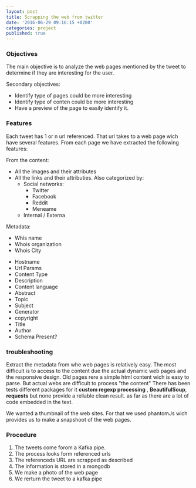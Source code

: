 ```yaml
---
layout: post
title: Scrapping the web from twitter
date: '2016-06-29 09:16:15 +0200'
categories: project
published: true
---
```

### Objectives
The main objective is to analyze the web pages mentioned by the tweet to determine if they are interesting for the user.

Secondary objectives:
- Identify type of pages could be more interesting
- Identify type of conten could be more interesting
- Have a preview of the page to easily identify it.

### Features
Each tweet has 1 or n url referenced. That url takes to a web page wich have several features. From each page we have extracted the following features:


From the content:

- All the images and their attributes
- All the links and their attributies. Also categorized by:
  - Social networks:
    - Twitter
    - Facebook
    - Reddit 
    - Meneame
  - Internal / Externa

Metadata:

* Whis name
* Whois organization
* Whois City
- Hostname
- Url Params
- Content Type
- Description
- Content language
- Abstract
- Topic
- Subject
- Generator
- copyright
- Title
- Author
- Schema Present?



### troubleshooting

Extract the metadata from  whe web pages is relatively easy.  The most difficult is to access to the content due the actual dynamic web pages and the responsive design. Old pages rere a simple html content wich is easy to parse. But actual webs are difficult to process "the content"
There has been tests different packages for it **custom regexp processing** , **BeautifulSoup**, **requests** but none provide a reliable clean result. as far as there are a lot of code embedded in the text.

We wanted a thumbnail of the web sites. For that we used phantomJs wich provides us to make a snapshoot of the web pages.



### Procedure

1. The tweets come forom a Kafka pipe. 
2. The process looks form referenced urls
3. The referenceds URL are scrapped as described
4. The information is stored in a mongodb 
5. We make a photo of the web page
6. We rerturn the tweet to a kafka pipe
